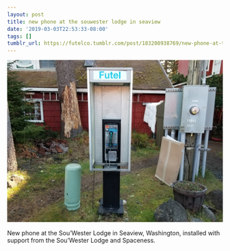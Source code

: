 ```yaml
---
layout: post
title: new phone at the souwester lodge in seaview
date: '2019-03-03T22:53:33-08:00'
tags: []
tumblr_url: https://futelco.tumblr.com/post/183208938769/new-phone-at-the-souwester-lodge-in-seaview
---
```

 ![](/images/blog/tumblr_pntxt9kRJE1th5ccio1_1280.jpg)  

New phone at the Sou’Wester Lodge in Seaview, Washington, installed with support from the Sou’Wester Lodge and Spaceness.

